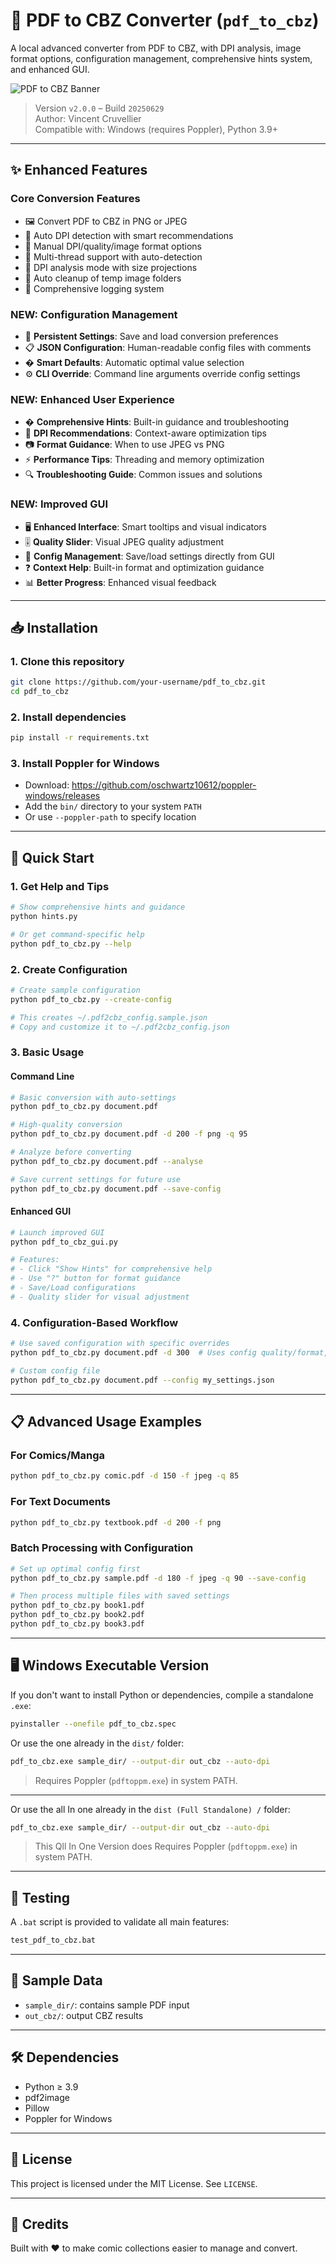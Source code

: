 # 📘 PDF to CBZ Converter (`pdf_to_cbz`)

A local advanced converter from PDF to CBZ, with DPI analysis, image format options, configuration management, comprehensive hints system, and enhanced GUI.

![PDF to CBZ Banner](banner.png)

> Version `v2.0.0` – Build `20250629`  
> Author: Vincent Cruvellier  
> Compatible with: Windows (requires Poppler), Python 3.9+

---

## ✨ Enhanced Features

### Core Conversion Features
- 🖼️ Convert PDF to CBZ in PNG or JPEG
- 🧠 Auto DPI detection with smart recommendations
- 📏 Manual DPI/quality/image format options
- 🚀 Multi-thread support with auto-detection
- 🧪 DPI analysis mode with size projections
- 🧼 Auto cleanup of temp image folders
- 📝 Comprehensive logging system

### NEW: Configuration Management
- 🔧 **Persistent Settings**: Save and load conversion preferences
- 📋 **JSON Configuration**: Human-readable config files with comments
- � **Smart Defaults**: Automatic optimal value selection
- ⚙️ **CLI Override**: Command line arguments override config settings

### NEW: Enhanced User Experience
- � **Comprehensive Hints**: Built-in guidance and troubleshooting
- 🎯 **DPI Recommendations**: Context-aware optimization tips
- 📷 **Format Guidance**: When to use JPEG vs PNG
- ⚡ **Performance Tips**: Threading and memory optimization
- 🔍 **Troubleshooting Guide**: Common issues and solutions

### NEW: Improved GUI
- 🖥️ **Enhanced Interface**: Smart tooltips and visual indicators
- 🎚️ **Quality Slider**: Visual JPEG quality adjustment
- 🔧 **Config Management**: Save/load settings directly from GUI
- ❓ **Context Help**: Built-in format and optimization guidance
- 📊 **Better Progress**: Enhanced visual feedback

---

## 📥 Installation

### 1. Clone this repository

```bash
git clone https://github.com/your-username/pdf_to_cbz.git
cd pdf_to_cbz
```

### 2. Install dependencies

```bash
pip install -r requirements.txt
```

### 3. Install Poppler for Windows

- Download: https://github.com/oschwartz10612/poppler-windows/releases
- Add the `bin/` directory to your system `PATH`
- Or use `--poppler-path` to specify location

---

## 🚀 Quick Start

### 1. Get Help and Tips
```bash
# Show comprehensive hints and guidance
python hints.py

# Or get command-specific help
python pdf_to_cbz.py --help
```

### 2. Create Configuration
```bash
# Create sample configuration
python pdf_to_cbz.py --create-config

# This creates ~/.pdf2cbz_config.sample.json
# Copy and customize it to ~/.pdf2cbz_config.json
```

### 3. Basic Usage

#### Command Line
```bash
# Basic conversion with auto-settings
python pdf_to_cbz.py document.pdf

# High-quality conversion
python pdf_to_cbz.py document.pdf -d 200 -f png -q 95

# Analyze before converting
python pdf_to_cbz.py document.pdf --analyse

# Save current settings for future use
python pdf_to_cbz.py document.pdf --save-config
```

#### Enhanced GUI
```bash
# Launch improved GUI
python pdf_to_cbz_gui.py

# Features:
# - Click "Show Hints" for comprehensive help
# - Use "?" button for format guidance
# - Save/Load configurations
# - Quality slider for visual adjustment
```

### 4. Configuration-Based Workflow
```bash
# Use saved configuration with specific overrides
python pdf_to_cbz.py document.pdf -d 300  # Uses config quality/format, CLI DPI

# Custom config file
python pdf_to_cbz.py document.pdf --config my_settings.json
```

---

## 📋 Advanced Usage Examples

### For Comics/Manga
```bash
python pdf_to_cbz.py comic.pdf -d 150 -f jpeg -q 85
```

### For Text Documents
```bash
python pdf_to_cbz.py textbook.pdf -d 200 -f png
```

### Batch Processing with Configuration
```bash
# Set up optimal config first
python pdf_to_cbz.py sample.pdf -d 180 -f jpeg -q 90 --save-config

# Then process multiple files with saved settings
python pdf_to_cbz.py book1.pdf
python pdf_to_cbz.py book2.pdf
python pdf_to_cbz.py book3.pdf
```

---

## 🖥️ Windows Executable Version

If you don't want to install Python or dependencies, compile a standalone `.exe`:

```bash
pyinstaller --onefile pdf_to_cbz.spec
```

Or use the one already in the `dist/` folder:

```bash
pdf_to_cbz.exe sample_dir/ --output-dir out_cbz --auto-dpi
```

> Requires Poppler (`pdftoppm.exe`) in system PATH.

---
Or use the all In one already in the `dist (Full Standalone) /` folder:

```bash
pdf_to_cbz.exe sample_dir/ --output-dir out_cbz --auto-dpi
```

> This Qll In One Version does Requires Poppler (`pdftoppm.exe`) in system PATH.

---

## 🧪 Testing

A `.bat` script is provided to validate all main features:

```bash
test_pdf_to_cbz.bat
```

---

## 📁 Sample Data

- `sample_dir/`: contains sample PDF input
- `out_cbz/`: output CBZ results

---

## 🛠 Dependencies

- Python ≥ 3.9
- pdf2image
- Pillow
- Poppler for Windows

---

## 📄 License

This project is licensed under the MIT License. See `LICENSE`.

---

## 💬 Credits

Built with ❤️ to make comic collections easier to manage and convert.
